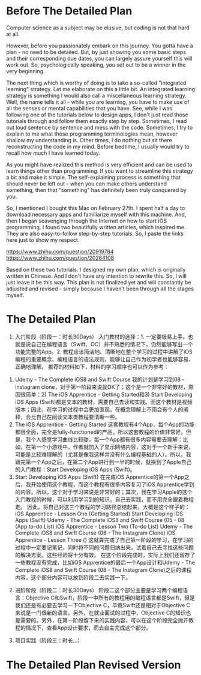 # Before The Detailed Plan

Computer science as a subject may be elusive, but coding is not that hard at all.

However, before you passionately embark on this journey. You gotta have a plan - no need to be detailed. But, by just showing you some basic steps and their corresponding due dates, you can largely assure yourself this will work out. So, psychologically speaking, you set out to be a winner in the very beginning.

The next thing which is worthy of doing is to take a so-called "integrated learning" strategy. Let me elaborate on this a little bit. An integrated learning strategy is something I would also call a miscellaneous learning strategy. Well, the name tells it all - while you are learning, you have to make use of all the senses or mental capabilities that you have. See, while I was following one of the tutorials below to design apps, I don't just read those tutorials through and follow them exactly step by step. Sometimes, I read out loud sentence by sentence and mess with the code. Sometimes, I try to explain to me what those programming terminologies mean, however shallow my understanding is. Other times, I do nothing but sit there reconstructing the code in my mind. Before bedtime, I usually would try to recall how much I have learned today.

As you might have realized this method is very efficient and can be used to learn things other than programming. If you want to streamline this strategy a bit and make it simple. The self-explaining process is something that should never be left out - when you can make others understand something, then that "something" has definitely been truly conquered by you.

So, I mentioned I bought this Mac on February 27th. I spent half a day to download necessary apps and familiarize myself with this machine. And, then I began scavenging through the Internet on how to start iOS programming. I found two beautifully written articles, which inspired me. They are also easy-to-follow step-by-step tutorials. So, I paste the links here just to show my respect.


https://www.zhihu.com/question/20919784
https://www.zhihu.com/question/20264108

Based on these two tutorials. I designed my own plan, which is originally written in Chinese. And I don't have any intention to rewrite this. So, I will just leave it be this way. This plan is not finalized yet and will constantly be adjusted and revised - simply because I haven't been through all the stages myself.

# The Detailed Plan

1. 入门阶段（阶段一：时长30Days）
入门教材的选择：1. 一定要极易上手。也就是说自己在编程语言（Swift、OC）并不熟悉的情况下，仍然能够写出一个功能完整的App。2. 教程应该简洁地、清晰地在整个学习的过程中讲解了iOS编程的重要概念、编程语言的语法规则，能够让自己作为初学者也能够容易、正确地理解。
推荐的材料如下，材料的学习顺序也可以作为参考：
1) Udemy - The Complete iOS8 and Swift Course
我的计划是学习到08 - instagram clone，对于第一阶段来说就OK了；这个是一个非常好的教材，原因很简单：2) The iOS Apprentice - Getting Started和3) Start Developing iOS Apps (Swift)都是文本的教材，需要自己去读和实践。而这个教材是视频版本；因此，在学习的过程中会更加直观，在概念理解上不用会有个人的阐释，会比自己在阅读文本类教程要清晰一些。
2) The iOS Apprentice - Getting Started
这套教程有4个App，每个App的功能都很全面，完全是fully-functioned的产品。所以这套教程的价值非常好。但是，我个人感觉学习曲线比较陡，每一个App都有很多内容需要去理解：比如，在第一个小游戏中，作者就加入了显示网络内容，这对于一个新手来说，可能是比较难理解的（尤其是像我这样并没有什么编程基础的人）。所以，我跟完第一个App之后，在第二个App进行到一半的时候，就换到了Apple自己的入门教程：Start Developing iOS Apps (Swift)。
3) Start Developing iOS Apps (Swift)
在完成iOS Apprentice的第一个App之后，我开始使用这个教程，而这个教程有很多内容复习了iOS Apprentice学到的内容。所以，这个对于学习来说是非常好的；其次，我在学习Apple的这个入门教程的时候，可以利用学习到的知识，自己去实践，而不用完全跟着教程走。
因此，将自己对这三个教程的学习路径总结起来，大概是这个样子的：
iOS Apprentice - Lesson One (Getting Started)
Start Developing iOS Apps (Swift)
Udemy - The Complete iOS8 and Swift Course (05 - 08 (App to-do List)
iOS Apprentice - Lesson Two (To-do List)
Udemy - The Complete iOS8 and Swift Course (08 - The Instagram Clone)
iOS Apprentice - Lesson Three ()
这就算完成了自己第一阶段的学习，在学习的过程中一定要记笔记，同时将不同的问题归纳出来，试着自己去寻找这些问题的解决方案。这些经验将十分有效。
在这个阶段完成时，实际上我们还留存了一些教程没有完成，比如iOS Apprentice的最后一个App设计和Udemy - The Complete iOS8 and Swift Course (08 - The Instagram Clone)之后的课程内容，这个部分内容可以放到阶段二去实践一下。
2. 进阶阶段（阶段二：时长30Days）
阶段二这个部分主要是学习两个编程语言：Objective C和Swift，阶段一中所有的教程用的编程语言都是Swift，但是我们还是有必要去学习一下Objective C，毕竟Swift还是相对于Objective C来说是一门很新的语言。另外，在就业面试的过程中，Objective C的知识也是需要的。另外，在第一阶段留下来的实践内容，可以在这个阶段完全抛开教程的情况下，查看App设计要求，而去自主完成这个部分。

3. 项目实践（阶段三：时长...）

# The Detailed Plan Revised Version

